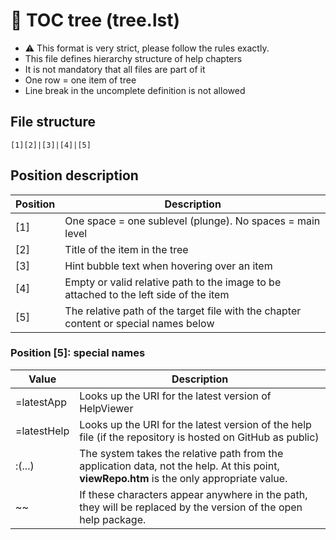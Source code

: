 # 📖 TOC tree (tree.lst)

- ⚠️ This format is very strict, please follow the rules exactly.
- This file defines hierarchy structure of help chapters
- It is not mandatory that all files are part of it
- One row = one item of tree
- Line break in the uncomplete definition is not allowed

## File structure

```
[1][2]|[3]|[4]|[5]
```

## Position description

| Position | Description |
|---|---|
| [1] | One space = one sublevel (plunge). No spaces = main level |
| [2] | Title of the item in the tree |
| [3] | Hint bubble text when hovering over an item |
| [4] | Empty or valid relative path to the image to be attached to the left side of the item |
| [5] | The relative path of the target file with the chapter content or special names below |

### Position [5]: special names

| Value | Description |
|---|---|
| =latestApp | Looks up the URI for the latest version of HelpViewer |
| =latestHelp | Looks up the URI for the latest version of the help file (if the repository is hosted on GitHub as public) |
| :(...) | The system takes the relative path from the application data, not the help. At this point, **viewRepo.htm** is the only appropriate value. |
| ~~ | If these characters appear anywhere in the path, they will be replaced by the version of the open help package. |
